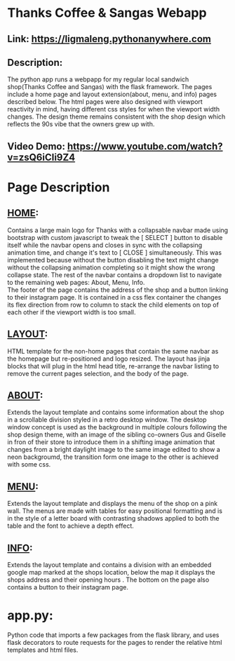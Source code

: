 # Thanks Coffee & Sangas Webapp
## Link: https://ligmaleng.pythonanywhere.com
## Description:
The python app runs a webpapp for my regular local sandwich shop(Thanks Coffee and Sangas) with the flask framework. The pages include a home page and layout extension(about, menu, and info) pages described below. The html pages were also designed with viewport reactivity in mind, having different css styles for when the viewport width changes. The design theme remains consistent with the shop design which reflects the 90s vibe that the owners grew up with.
## Video Demo:  https://www.youtube.com/watch?v=zsQ6iCIi9Z4
# Page Description
## [HOME](templates/index.html):
Contains a large main logo for Thanks with a collapsable navbar made using bootstrap with custom javascript to tweak the [ SELECT ] button to disable itself while the navbar opens and closes in sync with the collapsing animation time, and change it's text to [ CLOSE ] simultaneously. This was implemented because without the button disabling the text might change without the collapsing animation completing so it might show the wrong collapse state.
The rest of the navbar contains a dropdown list to navigate to the remaining web pages: About, Menu, Info.\
The footer of the page contains the address of the shop and a button linking to their instagram page. It is contained in a css flex container the changes its flex direction from row to column to stack the child elements on top of each other if the viewport width is too small.
## [LAYOUT](templates/layout):
HTML template for the non-home pages that contain the same navbar as the homepage but re-positioned and logo resized. The layout has jinja blocks that will plug in the html head title, re-arrange the navbar listing to remove the current pages selection, and the body of the page.
## [ABOUT](templates/about.html):
Extends the layout template and contains some information about the shop in a scrollable division styled in a retro desktop window. The desktop window concept is used as the background in multiple colours following the shop design theme, with an image of the sibling co-owners Gus and Giselle in fron of their store to introduce them in a shifting image animation that changes from a bright daylight image to the same image edited to show a neon backgroumd, the transition form one image to the other is achieved with some css.
## [MENU](templates/menu.html):
Extends the layout template and displays the menu of the shop on a pink wall. The menus are made with tables for easy positional formatting and is in the style of a letter board with contrasting shadows applied to both the table and the font to achieve a depth effect.
## [INFO](templates/info.html):
Extends the layout template and contains a division with an embedded google map marked at the shops location, below the map it displays the shops address and their opening hours . The bottom on the page also contains a button to their instagram page.
# app.py:
Python code that imports a few packages from the flask library, and uses flask decorators to route requests for the pages to render the relative html templates and html files.
